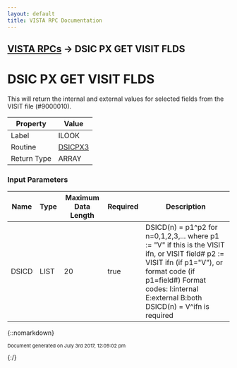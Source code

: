 ```yaml
---
layout: default
title: VISTA RPC Documentation
---
```


## [VISTA RPCs](TableOfContents) &#8594; DSIC PX GET VISIT FLDS
# DSIC PX GET VISIT FLDS

This will return the internal and external values for selected fields from the VISIT file (#9000010).

Property | Value
--- | ---
Label | ILOOK
Routine | [DSICPX3](http://code.osehra.org/dox/Routine_DSICPX3_source.html)
Return Type | ARRAY


### Input Parameters

Name | Type | Maximum Data Length | Required | Description
--- | --- | --- | --- | ---
DSICD | LIST | 20 | true | DSICD(n) &#x3D; p1^p2  for n&#x3D;0,1,2,3,...  where  p1 :&#x3D; &quot;V&quot; if this is the VISIT ifn, or VISIT field#  p2 :&#x3D; VISIT ifn (if p1&#x3D;&quot;V&quot;), or format code (if p1&#x3D;field#)        Format codes:  I:internal  E:external  B:both  DSICD(n) &#x3D; V^ifn is required



{::nomarkdown} <br/><p style="font-size: 11px">Document generated on July 3rd 2017, 12:09:02 pm</p>{:/}